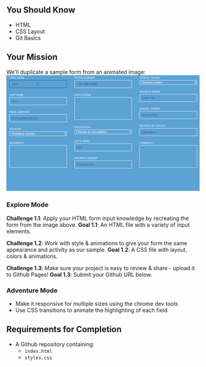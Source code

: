 ## You Should Know
- HTML
- CSS Layout
- Git Basics

## Your Mission

We'll duplicate a sample form from an animated image: ![Responsive Form](form-rwd-example.gif)

### Explore Mode

**Challenge 1.1**: Apply your HTML form input knowledge by recreating the form from the image above.
**Goal 1.1**: An HTML file with a variety of input elements.

**Challenge 1.2**: Work with style & animations to give your form the same appearance and activity as our sample.
**Goal 1.2**: A CSS file with layout, colors & animations.

**Challenge 1.3**: Make sure your project is easy to review & share - upload it to Github Pages!
**Goal 1.3**: Submit your Github URL below.

### Adventure Mode
- Make it responsive for multiple sizes using the chrome dev tools
- Use CSS transitions to animate the highlighting of each field


## Requirements for Completion
- A Github repository containing:
  - `index.html`
  - `styles.css`
